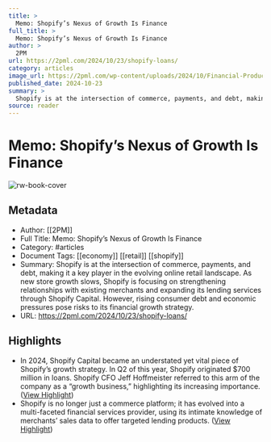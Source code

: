 ```yaml
---
title: >
  Memo: Shopify’s Nexus of Growth Is Finance
full_title: >
  Memo: Shopify’s Nexus of Growth Is Finance
author: >
  2PM
url: https://2pml.com/2024/10/23/shopify-loans/
category: articles
image_url: https://2pml.com/wp-content/uploads/2024/10/Financial-Products@2x.png
published_date: 2024-10-23
summary: >
  Shopify is at the intersection of commerce, payments, and debt, making it a key player in the evolving online retail landscape. As new store growth slows, Shopify is focusing on strengthening relationships with existing merchants and expanding its lending services through Shopify Capital. However, rising consumer debt and economic pressures pose risks to its financial growth strategy.
source: reader
---
```

# Memo: Shopify’s Nexus of Growth Is Finance

![rw-book-cover](https://2pml.com/wp-content/uploads/2024/10/Financial-Products@2x.png)

## Metadata
- Author: [[2PM]]
- Full Title: Memo: Shopify’s Nexus of Growth Is Finance
- Category: #articles
- Document Tags: [[economy]] [[retail]] [[shopify]] 
- Summary: Shopify is at the intersection of commerce, payments, and debt, making it a key player in the evolving online retail landscape. As new store growth slows, Shopify is focusing on strengthening relationships with existing merchants and expanding its lending services through Shopify Capital. However, rising consumer debt and economic pressures pose risks to its financial growth strategy.
- URL: https://2pml.com/2024/10/23/shopify-loans/

## Highlights
- In 2024, Shopify Capital became an understated yet vital piece of Shopify’s growth strategy. In Q2 of this year, Shopify originated $700 million in loans. Shopify CFO Jeff Hoffmeister referred to this arm of the company as a “growth business,” highlighting its increasing importance. ([View Highlight](https://read.readwise.io/read/01jd2210jp3zrs3hsqsz7axxkv))
- Shopify is no longer just a commerce platform; it has evolved into a multi-faceted financial services provider, using its intimate knowledge of merchants’ sales data to offer targeted lending products. ([View Highlight](https://read.readwise.io/read/01jd222z8dgbnf2dhj3ym6qvxs))


